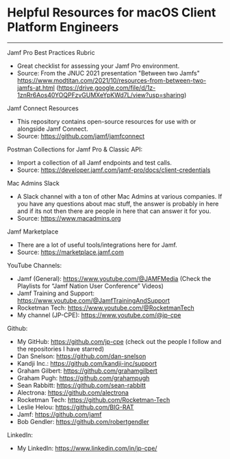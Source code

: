 # Helpful Resources for macOS Client Platform Engineers

-----

Jamf Pro Best Practices Rubric
  - Great checklist for assessing your Jamf Pro environment. 
  - Source: From the JNUC 2021 presentation "Between two Jamfs" https://www.modtitan.com/2021/10/resources-from-between-two-jamfs-at.html (https://drive.google.com/file/d/1z-1znRr6Aos40YOQPFzvGUMXeYpKWd7L/view?usp=sharing)

Jamf Connect Resources
  - This repository contains open-source resources for use with or alongside Jamf Connect.
  - Source: https://github.com/jamf/jamfconnect

Postman Collections for Jamf Pro & Classic API:
  - Import a collection of all Jamf endpoints and test calls.
  - Source: https://developer.jamf.com/jamf-pro/docs/client-credentials

Mac Admins Slack
  - A Slack channel with a ton of other Mac Admins at various companies. If you have any questions about mac stuff, the answer is probably in here and if its not then there are people in here that can answer it for you.
  - Source: https://www.macadmins.org

Jamf Marketplace
  - There are a lot of useful tools/integrations here for Jamf.
  - Source: https://marketplace.jamf.com

YouTube Channels:
  - Jamf (General): https://www.youtube.com/@JAMFMedia (Check the Playlists for “Jamf Nation User Conference” Videos)
  - Jamf Training and Support: https://www.youtube.com/@JamfTrainingAndSupport
  - Rocketman Tech: https://www.youtube.com/@RocketmanTech
  - My channel (JP-CPE): https://www.youtube.com/@jp-cpe 

Github:
  - My GitHub: https://github.com/jp-cpe (check out the people I follow and the repositories I have starred)
  - Dan Snelson: https://github.com/dan-snelson
  - Kandji Inc.: https://github.com/kandji-inc/support
  - Graham Gilbert: https://github.com/grahamgilbert
  - Graham Pugh: https://github.com/grahampugh
  - Sean Rabbitt: https://github.com/sean-rabbitt
  - Alectrona: https://github.com/alectrona
  - Rocketman Tech: https://github.com/Rocketman-Tech
  - Leslie Helou: https://github.com/BIG-RAT
  - Jamf: https://github.com/jamf
  - Bob Gendler: https://github.com/robertgendler

LinkedIn:
  - My LinkedIn: https://www.linkedin.com/in/jp-cpe/

